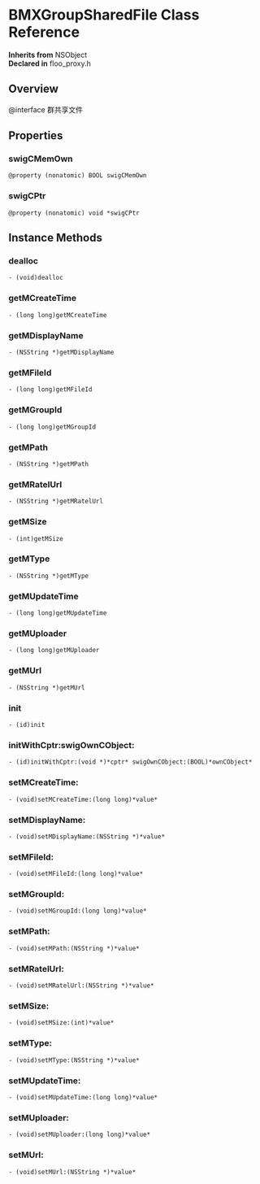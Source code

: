 # BMXGroupSharedFile Class Reference

  **Inherits from** NSObject  
  **Declared in** floo_proxy.h  

## Overview

@interface 群共享文件

## Properties

<a name="//api/name/swigCMemOwn" title="swigCMemOwn"></a>
### swigCMemOwn

`@property (nonatomic) BOOL swigCMemOwn`

<a name="//api/name/swigCPtr" title="swigCPtr"></a>
### swigCPtr

`@property (nonatomic) void *swigCPtr`

<a title="Instance Methods" name="instance_methods"></a>
## Instance Methods

<a name="//api/name/dealloc" title="dealloc"></a>
### dealloc

`- (void)dealloc`

<a name="//api/name/getMCreateTime" title="getMCreateTime"></a>
### getMCreateTime

`- (long long)getMCreateTime`

<a name="//api/name/getMDisplayName" title="getMDisplayName"></a>
### getMDisplayName

`- (NSString *)getMDisplayName`

<a name="//api/name/getMFileId" title="getMFileId"></a>
### getMFileId

`- (long long)getMFileId`

<a name="//api/name/getMGroupId" title="getMGroupId"></a>
### getMGroupId

`- (long long)getMGroupId`

<a name="//api/name/getMPath" title="getMPath"></a>
### getMPath

`- (NSString *)getMPath`

<a name="//api/name/getMRatelUrl" title="getMRatelUrl"></a>
### getMRatelUrl

`- (NSString *)getMRatelUrl`

<a name="//api/name/getMSize" title="getMSize"></a>
### getMSize

`- (int)getMSize`

<a name="//api/name/getMType" title="getMType"></a>
### getMType

`- (NSString *)getMType`

<a name="//api/name/getMUpdateTime" title="getMUpdateTime"></a>
### getMUpdateTime

`- (long long)getMUpdateTime`

<a name="//api/name/getMUploader" title="getMUploader"></a>
### getMUploader

`- (long long)getMUploader`

<a name="//api/name/getMUrl" title="getMUrl"></a>
### getMUrl

`- (NSString *)getMUrl`

<a name="//api/name/init" title="init"></a>
### init

`- (id)init`

<a name="//api/name/initWithCptr:swigOwnCObject:" title="initWithCptr:swigOwnCObject:"></a>
### initWithCptr:swigOwnCObject:

`- (id)initWithCptr:(void *)*cptr* swigOwnCObject:(BOOL)*ownCObject*`

<a name="//api/name/setMCreateTime:" title="setMCreateTime:"></a>
### setMCreateTime:

`- (void)setMCreateTime:(long long)*value*`

<a name="//api/name/setMDisplayName:" title="setMDisplayName:"></a>
### setMDisplayName:

`- (void)setMDisplayName:(NSString *)*value*`

<a name="//api/name/setMFileId:" title="setMFileId:"></a>
### setMFileId:

`- (void)setMFileId:(long long)*value*`

<a name="//api/name/setMGroupId:" title="setMGroupId:"></a>
### setMGroupId:

`- (void)setMGroupId:(long long)*value*`

<a name="//api/name/setMPath:" title="setMPath:"></a>
### setMPath:

`- (void)setMPath:(NSString *)*value*`

<a name="//api/name/setMRatelUrl:" title="setMRatelUrl:"></a>
### setMRatelUrl:

`- (void)setMRatelUrl:(NSString *)*value*`

<a name="//api/name/setMSize:" title="setMSize:"></a>
### setMSize:

`- (void)setMSize:(int)*value*`

<a name="//api/name/setMType:" title="setMType:"></a>
### setMType:

`- (void)setMType:(NSString *)*value*`

<a name="//api/name/setMUpdateTime:" title="setMUpdateTime:"></a>
### setMUpdateTime:

`- (void)setMUpdateTime:(long long)*value*`

<a name="//api/name/setMUploader:" title="setMUploader:"></a>
### setMUploader:

`- (void)setMUploader:(long long)*value*`

<a name="//api/name/setMUrl:" title="setMUrl:"></a>
### setMUrl:

`- (void)setMUrl:(NSString *)*value*`

